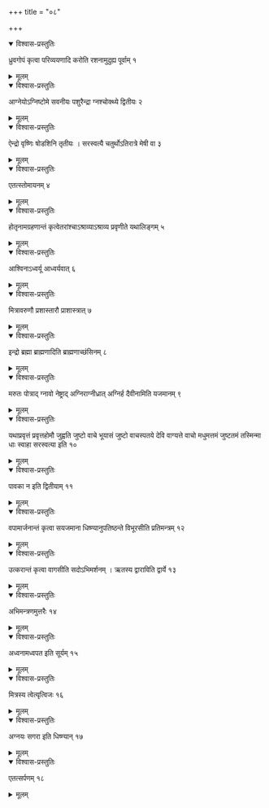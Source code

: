 +++
title = "०८"

+++


<details open><summary>विश्वास-प्रस्तुतिः</summary>

ध्रुवगोपं कृत्वा परिव्ययणादि करोति रशनामुदुह्य पूर्वाम् १
</details>

<details><summary>मूलम्</summary>

ध्रुवगोपं कृत्वा परिव्ययणादि करोति रशनामुदुह्य पूर्वाम् १
</details>


<details open><summary>विश्वास-प्रस्तुतिः</summary>

आग्नेयोऽग्निष्टोमे सवनीयः पशुरैन्द्रा ग्नश्चोक्थ्ये द्वितीयः २
</details>

<details><summary>मूलम्</summary>

आग्नेयोऽग्निष्टोमे सवनीयः पशुरैन्द्रा ग्नश्चोक्थ्ये द्वितीयः २
</details>


<details open><summary>विश्वास-प्रस्तुतिः</summary>

ऐन्द्रो वृष्णिः षोडशिनि तृतीयः । सरस्वत्यै चतुर्थोऽतिरात्रे मेषी वा ३
</details>

<details><summary>मूलम्</summary>

ऐन्द्रो वृष्णिः षोडशिनि तृतीयः । सरस्वत्यै चतुर्थोऽतिरात्रे मेषी वा ३
</details>


<details open><summary>विश्वास-प्रस्तुतिः</summary>

एतत्स्तोमायनम् ४
</details>

<details><summary>मूलम्</summary>

एतत्स्तोमायनम् ४
</details>


<details open><summary>विश्वास-प्रस्तुतिः</summary>

होतृनामग्रहणान्तं कृत्वेतरांश्चाऽश्राव्याऽश्राव्य प्रवृणीते यथालिङ्गम् ५
</details>

<details><summary>मूलम्</summary>

होतृनामग्रहणान्तं कृत्वेतरांश्चाऽश्राव्याऽश्राव्य प्रवृणीते यथालिङ्गम् ५
</details>


<details open><summary>विश्वास-प्रस्तुतिः</summary>

आश्विनाऽध्वर्यू आध्वर्यवात् ६
</details>

<details><summary>मूलम्</summary>

आश्विनाऽध्वर्यू आध्वर्यवात् ६
</details>


<details open><summary>विश्वास-प्रस्तुतिः</summary>

मित्रावरुणौ प्रशास्तारौ प्राशास्त्रात् ७
</details>

<details><summary>मूलम्</summary>

मित्रावरुणौ प्रशास्तारौ प्राशास्त्रात् ७
</details>


<details open><summary>विश्वास-प्रस्तुतिः</summary>

इन्द्रो ब्रह्मा ब्राह्मणादिति ब्राह्मणाच्छंसिनम् ८
</details>

<details><summary>मूलम्</summary>

इन्द्रो ब्रह्मा ब्राह्मणादिति ब्राह्मणाच्छंसिनम् ८
</details>


<details open><summary>विश्वास-प्रस्तुतिः</summary>

मरुतः पोत्राद् ग्नावो नेष्ट्राद् अग्निराग्नीध्रात् अग्निर्ह दैवीनामिति यजमानम् ९
</details>

<details><summary>मूलम्</summary>

मरुतः पोत्राद् ग्नावो नेष्ट्राद् अग्निराग्नीध्रात् अग्निर्ह दैवीनामिति यजमानम् ९
</details>


<details open><summary>विश्वास-प्रस्तुतिः</summary>

यथाप्रवृत्तं प्रवृत्तहोमौ जुह्वति जुष्टो वाचे भूयासं जुष्टो वाचस्पतये देवि वाग्यत्ते वाचो मधुमत्तमं जुष्टतमं तस्मिन्मा धाः स्वाहा सरस्वत्या इति १०
</details>

<details><summary>मूलम्</summary>

यथाप्रवृत्तं प्रवृत्तहोमौ जुह्वति जुष्टो वाचे भूयासं जुष्टो वाचस्पतये देवि वाग्यत्ते वाचो मधुमत्तमं जुष्टतमं तस्मिन्मा धाः स्वाहा सरस्वत्या इति १०
</details>


<details open><summary>विश्वास-प्रस्तुतिः</summary>

पावका न इति द्वितीयाम् ११
</details>

<details><summary>मूलम्</summary>

पावका न इति द्वितीयाम् ११
</details>


<details open><summary>विश्वास-प्रस्तुतिः</summary>

वपामार्जनान्तं कृत्वा सयजमाना धिष्ण्यानुपतिष्ठन्ते विभूरसीति प्रतिमन्त्रम् १२
</details>

<details><summary>मूलम्</summary>

वपामार्जनान्तं कृत्वा सयजमाना धिष्ण्यानुपतिष्ठन्ते विभूरसीति प्रतिमन्त्रम् १२
</details>


<details open><summary>विश्वास-प्रस्तुतिः</summary>

उत्करान्तं कृत्वा वागसीति सदोऽभिमर्शनम् । ऋतस्य द्वाराविति द्वार्ये १३
</details>

<details><summary>मूलम्</summary>

उत्करान्तं कृत्वा वागसीति सदोऽभिमर्शनम् । ऋतस्य द्वाराविति द्वार्ये १३
</details>


<details open><summary>विश्वास-प्रस्तुतिः</summary>

अभिमन्त्रणमुत्तरैः १४
</details>

<details><summary>मूलम्</summary>

अभिमन्त्रणमुत्तरैः १४
</details>


<details open><summary>विश्वास-प्रस्तुतिः</summary>

अध्वनामध्वपत इति सूर्यम् १५
</details>

<details><summary>मूलम्</summary>

अध्वनामध्वपत इति सूर्यम् १५
</details>


<details open><summary>विश्वास-प्रस्तुतिः</summary>

मित्रस्य त्वेत्यृत्विजः १६
</details>

<details><summary>मूलम्</summary>

मित्रस्य त्वेत्यृत्विजः १६
</details>


<details open><summary>विश्वास-प्रस्तुतिः</summary>

अग्नयः सगरा इति धिष्ण्यान् १७
</details>

<details><summary>मूलम्</summary>

अग्नयः सगरा इति धिष्ण्यान् १७
</details>


<details open><summary>विश्वास-प्रस्तुतिः</summary>

एतत्सर्पणम् १८
</details>

<details><summary>मूलम्</summary>

एतत्सर्पणम् १८
</details>
